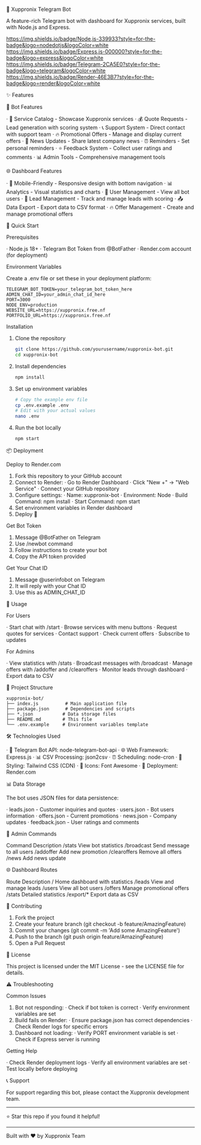 🤖 Xuppronix Telegram Bot

A feature-rich Telegram bot with dashboard for Xuppronix services, built with Node.js and Express.

https://img.shields.io/badge/Node.js-339933?style=for-the-badge&logo=nodedotjs&logoColor=white https://img.shields.io/badge/Express.js-000000?style=for-the-badge&logo=express&logoColor=white https://img.shields.io/badge/Telegram-2CA5E0?style=for-the-badge&logo=telegram&logoColor=white https://img.shields.io/badge/Render-46E3B7?style=for-the-badge&logo=render&logoColor=white

✨ Features

🤖 Bot Features

· 💼 Service Catalog - Showcase Xuppronix services
· 💰 Quote Requests - Lead generation with scoring system
· 📞 Support System - Direct contact with support team
· 🔥 Promotional Offers - Manage and display current offers
· 📰 News Updates - Share latest company news
· ⏰ Reminders - Set personal reminders
· ⭐ Feedback System - Collect user ratings and comments
· 📊 Admin Tools - Comprehensive management tools

🌐 Dashboard Features

· 📱 Mobile-Friendly - Responsive design with bottom navigation
· 📊 Analytics - Visual statistics and charts
· 👥 User Management - View all bot users
· 📝 Lead Management - Track and manage leads with scoring
· 📤 Data Export - Export data to CSV format
· 🔥 Offer Management - Create and manage promotional offers

🚀 Quick Start

Prerequisites

· Node.js 18+
· Telegram Bot Token from @BotFather
· Render.com account (for deployment)

Environment Variables

Create a .env file or set these in your deployment platform:

```env
TELEGRAM_BOT_TOKEN=your_telegram_bot_token_here
ADMIN_CHAT_ID=your_admin_chat_id_here
PORT=3000
NODE_ENV=production
WEBSITE_URL=https://xuppronix.free.nf
PORTFOLIO_URL=https://xuppronix.free.nf
```

Installation

1. Clone the repository
   ```bash
   git clone https://github.com/yourusername/xuppronix-bot.git
   cd xuppronix-bot
   ```
2. Install dependencies
   ```bash
   npm install
   ```
3. Set up environment variables
   ```bash
   # Copy the example env file
   cp .env.example .env
   # Edit with your actual values
   nano .env
   ```
4. Run the bot locally
   ```bash
   npm start
   ```

📦 Deployment

Deploy to Render.com

1. Fork this repository to your GitHub account
2. Connect to Render:
   · Go to Render Dashboard
   · Click "New +" → "Web Service"
   · Connect your GitHub repository
3. Configure settings:
   · Name: xuppronix-bot
   · Environment: Node
   · Build Command: npm install
   · Start Command: npm start
4. Set environment variables in Render dashboard
5. Deploy 🚀

Get Bot Token

1. Message @BotFather on Telegram
2. Use /newbot command
3. Follow instructions to create your bot
4. Copy the API token provided

Get Your Chat ID

1. Message @userinfobot on Telegram
2. It will reply with your Chat ID
3. Use this as ADMIN_CHAT_ID

🎯 Usage

For Users

· Start chat with /start
· Browse services with menu buttons
· Request quotes for services
· Contact support
· Check current offers
· Subscribe to updates

For Admins

· View statistics with /stats
· Broadcast messages with /broadcast <message>
· Manage offers with /addoffer and /clearoffers
· Monitor leads through dashboard
· Export data to CSV

📁 Project Structure

```
xuppronix-bot/
├── index.js          # Main application file
├── package.json      # Dependencies and scripts
├── *.json           # Data storage files
├── README.md        # This file
└── .env.example     # Environment variables template
```

🛠️ Technologies Used

· 🤖 Telegram Bot API: node-telegram-bot-api
· 🌐 Web Framework: Express.js
· 📊 CSV Processing: json2csv
· ⏰ Scheduling: node-cron
· 🎨 Styling: Tailwind CSS (CDN)
· 📱 Icons: Font Awesome
· 🚀 Deployment: Render.com

📊 Data Storage

The bot uses JSON files for data persistence:

· leads.json - Customer inquiries and quotes
· users.json - Bot users information
· offers.json - Current promotions
· news.json - Company updates
· feedback.json - User ratings and comments

🔧 Admin Commands

Command Description
/stats View bot statistics
/broadcast <message> Send message to all users
/addoffer <text> Add new promotion
/clearoffers Remove all offers
/news <text> Add news update

🌐 Dashboard Routes

Route Description
/ Home dashboard with statistics
/leads View and manage leads
/users View all bot users
/offers Manage promotional offers
/stats Detailed statistics
/export/* Export data as CSV

🤝 Contributing

1. Fork the project
2. Create your feature branch (git checkout -b feature/AmazingFeature)
3. Commit your changes (git commit -m 'Add some AmazingFeature')
4. Push to the branch (git push origin feature/AmazingFeature)
5. Open a Pull Request

📄 License

This project is licensed under the MIT License - see the LICENSE file for details.

⚠️ Troubleshooting

Common Issues

1. Bot not responding:
   · Check if bot token is correct
   · Verify environment variables are set
2. Build fails on Render:
   · Ensure package.json has correct dependencies
   · Check Render logs for specific errors
3. Dashboard not loading:
   · Verify PORT environment variable is set
   · Check if Express server is running

Getting Help

· Check Render deployment logs
· Verify all environment variables are set
· Test locally before deploying

📞 Support

For support regarding this bot, please contact the Xuppronix development team.

---

⭐ Star this repo if you found it helpful!

---

Built with ❤️ by Xuppronix Team
